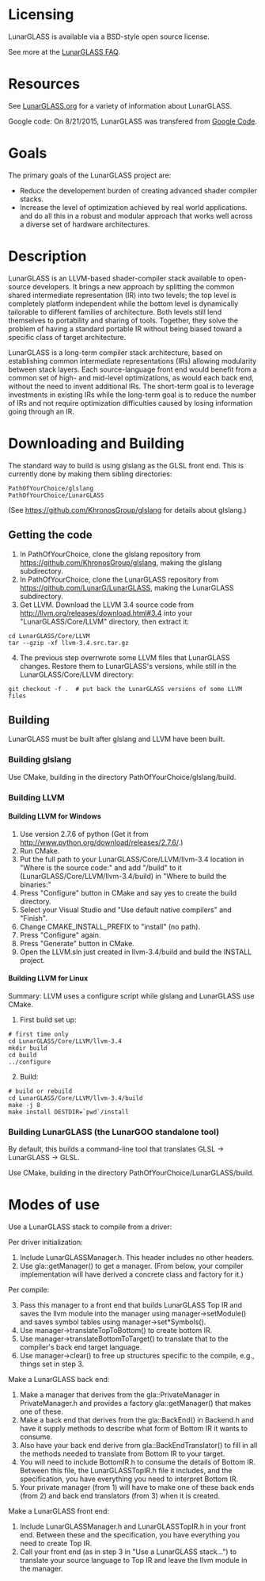 # Licensing
 
LunarGLASS is available via a BSD-style open source license.

See more at the [LunarGLASS FAQ](http://www.lunarglass.org/faq).

# Resources

See [LunarGLASS.org](http://www.lunarglass.org/) for a variety of information about LunarGLASS.

Google code: On 8/21/2015, LunarGLASS was transfered from [Google Code](https://code.google.com/p/lunarglass/).

# Goals

The primary goals of the LunarGLASS project are:

* Reduce the developement burden of creating advanced shader compiler stacks.
* Increase the level of optimization achieved by real world applications.
and do all this in a robust and modular approach that works well across a diverse set of hardware architectures.

# Description

LunarGLASS is an LLVM-based shader-compiler stack available to open-source developers. It brings a new approach by splitting the common shared intermediate representation (IR) into two levels; the top level is completely platform independent while the bottom level is dynamically tailorable to different families of architecture. Both levels still lend themselves to portability and sharing of tools. Together, they solve the problem of having a standard portable IR without being biased toward a specific class of target architecture.

LunarGLASS is a long-term compiler stack architecture, based on establishing common intermediate representations (IRs) allowing modularity between stack layers. Each source-language front end would benefit from a common set of high- and mid-level optimizations, as would each back end, without the need to invent additional IRs. The short-term goal is to leverage investments in existing IRs while the long-term goal is to reduce the number of IRs and not require optimization difficulties caused by losing information going through an IR.

# Downloading and Building

The standard way to build is using glslang as the GLSL front end.  This is currently done by making them sibling directories:

```
PathOfYourChoice/glslang
PathOfYourChoice/LunarGLASS
```

(See https://github.com/KhronosGroup/glslang for details about glslang.)

## Getting the code

1. In PathOfYourChoice, clone the glslang repository from https://github.com/KhronosGroup/glslang, making the glslang subdirectory.
2. In PathOfYourChoice, clone the LunarGLASS repository from https://github.com/LunarG/LunarGLASS, making the LunarGLASS subdirectory.
3. Get LLVM.  Download the LLVM 3.4 source code from http://llvm.org/releases/download.html#3.4 into your "LunarGLASS/Core/LLVM" directory, then extract it:

  ```
  cd LunarGLASS/Core/LLVM
  tar --gzip -xf llvm-3.4.src.tar.gz
  ```

4. The previous step overrwrote some LLVM files that LunarGLASS changes.  Restore them to LunarGLASS's versions, while still in the LunarGLASS/Core/LLVM directory:

  ```
  git checkout -f .  # put back the LunarGLASS versions of some LLVM files
  ```

## Building

LunarGLASS must be built after glslang and LLVM have been built.

### Building glslang

Use CMake, building in the directory PathOfYourChoice/glslang/build.

### Building LLVM

#### Building LLVM for Windows

1. Use version 2.7.6 of python (Get it from http://www.python.org/download/releases/2.7.6/.)
2. Run CMake.
3. Put the full path to your LunarGLASS/Core/LLVM/llvm-3.4 location in "Where is the source code:" and add "/build" to it (LunarGLASS/Core/LLVM/llvm-3.4/build) in "Where to build the binaries:"
4. Press "Configure" button in CMake and say yes to create the build directory.
5. Select your Visual Studio and "Use default native compilers" and "Finish".
6. Change CMAKE_INSTALL_PREFIX to "install" (no path).
7. Press "Configure" again.
8. Press "Generate" button in CMake.
9. Open the LLVM.sln just created in llvm-3.4/build and build the INSTALL project.

#### Building LLVM for Linux

Summary:  LLVM uses a configure script while glslang and LunarGLASS use CMake.

1. First build set up:
 
  ```
  # first time only
  cd LunarGLASS/Core/LLVM/llvm-3.4
  mkdir build
  cd build
  ../configure
  ```

2. Build:

  ```
  # build or rebuild
  cd LunarGLASS/Core/LLVM/llvm-3.4/build
  make -j 8
  make install DESTDIR=`pwd`/install
  ```
  
### Building LunarGLASS (the LunarGOO standalone tool)

By default, this builds a command-line tool that translates GLSL -> LunarGLASS -> GLSL.

Use CMake, building in the directory PathOfYourChoice/LunarGLASS/build.

# Modes of use

Use a LunarGLASS stack to compile from a driver:

Per driver initialization:

1. Include LunarGLASSManager.h.  This header includes no other headers.
2. Use gla::getManager() to get a manager.  (From below, your compiler 
implementation will have derived a concrete class and factory for
it.)

Per compile:
 
 3. Pass this manager to a front end that builds LunarGLASS Top IR and 
    saves the llvm module into the manager using manager->setModule()
    and saves symbol tables using manager->set*Symbols().
 4. Use manager->translateTopToBottom() to create bottom IR.
 5. Use manager->translateBottomToTarget() to translate that to the
    compiler's back end target language.
 6. Use manager->clear() to free up structures specific to the 
    compile, e.g., things set in step 3.

Make a LunarGLASS back end:

 1. Make a manager that derives from the gla::PrivateManager in 
    PrivateManager.h and provides a factory gla::getManager()
    that makes one of these.
 2. Make a back end that derives from the gla::BackEnd()
    in Backend.h and have it supply methods to describe what form
    of Bottom IR it wants to consume.
 3. Also have your back end derive from gla::BackEndTranslator()
    to fill in all the methods needed to translate from Bottom IR
    to your target.  
 4. You will need to include BottomIR.h to consume the details of 
    Bottom IR.  Between this file, the LunarGLASSTopIR.h file it
    includes, and the specification, you have everything you need
    to interpret Bottom IR.
 5. Your private manager (from 1) will have to make one of these
    back ends (from 2) and back end translators (from 3) when it 
    is created.

Make a LunarGLASS front end:

 1. Include LunarGLASSManager.h and LunarGLASSTopIR.h in your 
    front end.  Between these and the specification, you have
    everything you need to create Top IR.
 2. Call your front end (as in step 3 in "Use a LunarGLASS 
    stack...") to translate your source language to Top IR
    and leave the llvm module in the manager.
